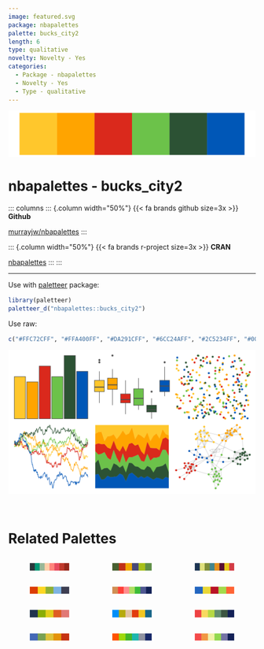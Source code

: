 ```yaml
---
image: featured.svg
package: nbapalettes
palette: bucks_city2
length: 6
type: qualitative
novelty: Novelty - Yes
categories:
  - Package - nbapalettes
  - Novelty - Yes
  - Type - qualitative
---
```


![](featured.svg)

# nbapalettes - bucks_city2 

::: columns
::: {.column width="50%"}
{{< fa brands github size=3x >}}
**Github**

[murrayjw/nbapalettes](https://github.com/murrayjw/nbapalettes)
:::

::: {.column width="50%"}
{{< fa brands r-project size=3x >}}
**CRAN**

[nbapalettes](https://CRAN.R-project.org/package=nbapalettes)
:::
:::

<hr> 

Use with [paletteer](https://emilhvitfeldt.github.io/paletteer/) package:

```r
library(paletteer)
paletteer_d("nbapalettes::bucks_city2")
```

Use raw:

```r
c("#FFC72CFF", "#FFA400FF", "#DA291CFF", "#6CC24AFF", "#2C5234FF", "#0057B7FF")
``` 

![](examples.png) 

<br>

# Related Palettes

<div class="list" style="display: grid; grid-template-columns: auto auto auto;"> <figure class="figure">
<a href="../../awtools/a_palette/"> <img src="../../awtools/a_palette/featured.svg" style="width: 100%;" class="figure-img"></a>
</figure> <figure class="figure">
<a href="../../ochRe/lorikeet/"> <img src="../../ochRe/lorikeet/featured.svg" style="width: 100%;" class="figure-img"></a>
</figure> <figure class="figure">
<a href="../../jcolors/pal7/"> <img src="../../jcolors/pal7/featured.svg" style="width: 100%;" class="figure-img"></a>
</figure> <figure class="figure">
<a href="../../fishualize/Koumansetta_rainfordi/"> <img src="../../fishualize/Koumansetta_rainfordi/featured.svg" style="width: 100%;" class="figure-img"></a>
</figure> <figure class="figure">
<a href="../../LaCroixColoR/KiwiSandia/"> <img src="../../LaCroixColoR/KiwiSandia/featured.svg" style="width: 100%;" class="figure-img"></a>
</figure> <figure class="figure">
<a href="../../yarrr/espresso/"> <img src="../../yarrr/espresso/featured.svg" style="width: 100%;" class="figure-img"></a>
</figure> <figure class="figure">
<a href="../../lisa/PaulGauguin/"> <img src="../../lisa/PaulGauguin/featured.svg" style="width: 100%;" class="figure-img"></a>
</figure> <figure class="figure">
<a href="../../NatParksPalettes/Charmonix/"> <img src="../../NatParksPalettes/Charmonix/featured.svg" style="width: 100%;" class="figure-img"></a>
</figure> <figure class="figure">
<a href="../../LaCroixColoR/CeriseLimon/"> <img src="../../LaCroixColoR/CeriseLimon/featured.svg" style="width: 100%;" class="figure-img"></a>
</figure> <figure class="figure">
<a href="../../lisa/RobertDelaunay/"> <img src="../../lisa/RobertDelaunay/featured.svg" style="width: 100%;" class="figure-img"></a>
</figure> <figure class="figure">
<a href="../../LaCroixColoR/Mango/"> <img src="../../LaCroixColoR/Mango/featured.svg" style="width: 100%;" class="figure-img"></a>
</figure> <figure class="figure">
<a href="../../LaCroixColoR/PinaFraise/"> <img src="../../LaCroixColoR/PinaFraise/featured.svg" style="width: 100%;" class="figure-img"></a>
</figure> 
</div>
